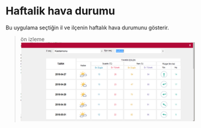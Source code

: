 # Haftalik hava durumu
Bu uygulama seçtiğin il ve ilçenin haftalık hava durumunu gösterir.

> ön izleme
[![onizleme](https://github.com/ramazantufekci/HavaDurumu/raw/master/Preview.png)](#)

